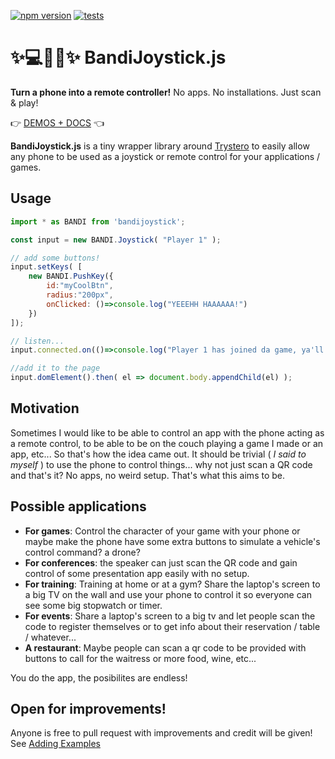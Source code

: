 [![npm version](https://img.shields.io/npm/v/bandijoystick.svg)](https://www.npmjs.com/package/bandijoystick)
[![tests](https://github.com/bandinopla/bandijoystick/actions/workflows/web-deploy.yml/badge.svg)](https://github.com/bandinopla/bandijoystick/tree/main/tests)

# ✨💻🐶📱✨  BandiJoystick.js
**Turn a phone into a remote controller!**
No apps. No installations. Just scan & play!

👉 [DEMOS + DOCS](https://bandijoystickjs.web.app/) 👈

**BandiJoystick.js** is a tiny wrapper library around [Trystero](https://github.com/dmotz/trystero) to easily allow any phone to be used as a joystick or remote control for your applications / games.

## Usage
```js
import * as BANDI from 'bandijoystick';

const input = new BANDI.Joystick( "Player 1" );

// add some buttons!
input.setKeys( [
	new BANDI.PushKey({
		id:"myCoolBtn",
		radius:"200px",
		onClicked: ()=>console.log("YEEEHH HAAAAAA!")
	})
]);

// listen...
input.connected.on(()=>console.log("Player 1 has joined da game, ya'll!!!"));

//add it to the page
input.domElement().then( el => document.body.appendChild(el) ); 
```

## Motivation
Sometimes I would like to be able to control an app with the phone acting as a remote control, to be able to be on the couch playing a game I made or an app, etc... So that's how the idea came out. It should be trivial ( *I said to myself* ) to use the phone to control things... why not just scan a QR code and that's it? No apps, no weird setup. That's what this aims to be.

## Possible applications
* **For games**: Control the character of your game with your phone or maybe make the phone have some extra buttons to simulate a vehicle's control command? a drone?
* **For conferences**: the speaker can just scan the QR code and gain control of some presentation app easily with no setup.
* **For training**: Training at home or at a gym? Share the laptop's screen to a big TV on the wall and use your phone to control it so everyone can see some big stopwatch or timer.
* **For events**: Share a laptop's screen to a big tv and let people scan the code to register themselves or to get info about their reservation / table / whatever...
* **A restaurant**: Maybe people can scan a qr code to be provided with buttons to call for the waitress or more food, wine, etc...

You do the app, the posibilites are endless!

## Open for improvements!
Anyone is free to pull request with improvements and credit will be given! See [Adding Examples](ADDING_EXAMPLES.md)